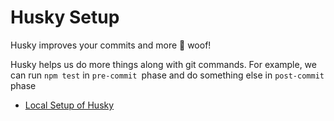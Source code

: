 # Husky Setup


Husky improves your commits and more 🐶 woof!

Husky helps us do more things along with git commands. For example, we can run `npm test` in `pre-commit `phase and do something else in `post-commit` phase


- [Local Setup of Husky](husky-local-setup.md)